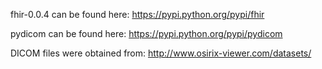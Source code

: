 fhir-0.0.4 can be found here:
https://pypi.python.org/pypi/fhir

pydicom can be found here:
https://pypi.python.org/pypi/pydicom

DICOM files were obtained from:
http://www.osirix-viewer.com/datasets/

